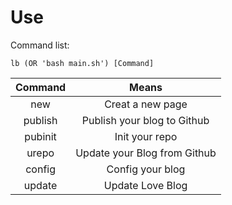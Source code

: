 # Use

Command list:

`lb (OR 'bash main.sh') [Command]`

|Command|Means|
|:---:|:---:|
|new|Creat a new page|
|publish|Publish your blog to Github|
|pubinit|Init your repo|
|urepo|Update your Blog from Github|
|config|Config your blog|
|update|Update Love Blog|
